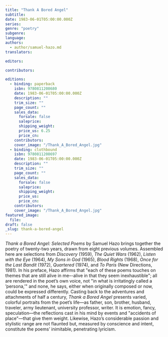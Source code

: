 ```yaml
---
title: "Thank A Bored Angel"
subtitle:
date: 1983-06-01T05:00:00.000Z
series:
genre: "poetry"
subgenre:
language:
authors:
  - author/samuel-hazo.md
translators:

editors:

contributors:

editions:
  - binding: paperback
    isbn: 9780811208680
    date: 1983-06-01T05:00:00.000Z
    description: ""
    trim_size: ""
    page_count: ""
    sales_data:
      forsale: false
      saleprice:
      shipping_weight:
      price_us: 6.25
      price_cn:
    contributors:
    cover_image: "/Thank_A_Bored_Angel.jpg"
  - binding: clothbound
    isbn: 9780811208697
    date: 1983-06-01T05:00:00.000Z
    description: ""
    trim_size: ""
    page_count: ""
    sales_data:
      forsale: false
      saleprice:
      shipping_weight:
      price_us:
      price_cn:
    contributors:
    cover_image: "/Thank_A_Bored_Angel.jpg"
featured_image:
  file:
draft: false
_slug: thank-a-bored-angel
---
```


_Thank a Bored Angel: Selected Poems_ by Samuel Hazo brings together the poetry of twenty-two years, drawn from eight previous volumes. Assembled here are selections from _Discovery_ (1959), _The Quiet Wars_ (1962), _Listen with the Eye_ (1964), _My Sons in God_ (1965), _Blood Rights_ (1968), _Once for the Last Bandit_ (1972), _Quartered_ (1974), and _To Paris_ (New Directions, 1981). In his preface, Hazo affirms that "each of these poems touches on themes that are still alive in me–-alive in that they seem inexhaustible"; all are rendered in the poet’s own voice, not "in what is irritatingly called a ’persona,’" and none, he says, either when originally composed or now, could be expressed differently. Casting back to the adventures and attachments of half a century, _Thank a Bored Angel_ presents varied, colorful portraits from the poet’s life––as father, son, brother, husband, traveler, army lieutenant, university professor, writer. It is emotion, fancy, speculation––the reflections cast in his mind by events and "accidents of place"––that give them weight. Likewise, Hazo’s considerable passion and stylistic range are not flaunted but, measured by conscience and intent, constitute the poems’ inimitable, penetrating lyricism.

